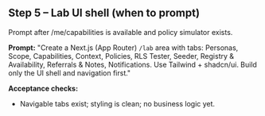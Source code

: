 ## Step 5 – Lab UI shell (when to prompt)
Prompt after /me/capabilities is available and policy simulator exists.

**Prompt:**
"Create a Next.js (App Router) `/lab` area with tabs: Personas, Scope, Capabilities, Context, Policies, RLS Tester, Seeder, Registry & Availability, Referrals & Notes, Notifications. Use Tailwind + shadcn/ui. Build only the UI shell and navigation first."

**Acceptance checks:**
- Navigable tabs exist; styling is clean; no business logic yet.
